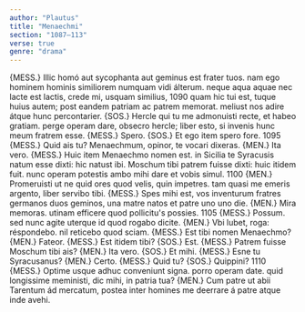 ```yaml
---
author: "Plautus"
title: "Menaechmi"
section: "1087–113"
verse: true
genre: "drama"
---
```


{MESS.} Illic homó aut sycophanta aut geminus est frater tuos.
nam ego hominem hominis similiorem numquam vidi álterum.
neque aqua aquae nec lacte est lactis, crede mi, usquam similius,
1090
quam hic tui est, tuque huius autem; post eandem patriam ac patrem
memorat. meliust nos adire átque hunc percontarier.
{SOS.} Hercle qui tu me admonuisti recte, et habeo gratiam.
perge operam dare, obsecro hercle; liber esto, si invenis
hunc meum fratrem esse. {MESS.} Spero. {SOS.} Et ego item spero fore.
1095
{MESS.} Quid ais tu? Menaechmum, opinor, te vocari dixeras.
{MEN.} Ita vero. {MESS.} Huic item Menaechmo nomen est. in Sicilia
te Syracusis natum esse dixti: <et> hic natust ibi.
Moschum tibi patrem fuisse dixti: huic itidem fuit.
nunc operam potestis ambo mihi dare et vobis simul.
1100
{MEN.} Promeruisti ut ne quid ores quod velis, quin impetres.
tam quasi me emeris argento, liber servibo tibi.
{MESS.} Spes mihi est, vos inventurum fratres germanos duos
geminos, una matre natos et patre uno uno die.
{MEN.} Mira memoras. utinam efficere quod pollicitu's possies.
1105
{MESS.} Possum. sed nunc agite uterque id quod rogabo dicite.
{MEN.} Vbi lubet, roga: réspondebo. nil reticebo quod sciam.
{MESS.} Est tibi nomen Menaechmo? {MEN.} Fateor. {MESS.} Est itidem tibi?
{SOS.} Est. {MESS.} Patrem fuisse Moschum tibi ais? {MEN.} Ita vero. {SOS.} Et mihi.
{MESS.} Esne tu Syracusanus? {MEN.} Certo. {MESS.} Quid tu? {SOS.} Quippini?
1110
{MESS.} Optime usque adhuc conveniunt signa. porro operam date.
quid longissime meministi, dic mihi, in patria tua?
{MEN.} Cum patre ut abii Tarentum ád mercatum, postea
inter homines me deerrare á patre atque inde avehi.